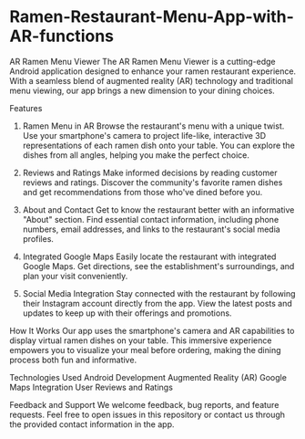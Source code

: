 # Ramen-Restaurant-Menu-App-with-AR-functions
AR Ramen Menu Viewer
The AR Ramen Menu Viewer is a cutting-edge Android application designed to enhance your ramen restaurant experience. With a seamless blend of augmented reality (AR) technology and traditional menu viewing, our app brings a new dimension to your dining choices.

Features
1. Ramen Menu in AR
Browse the restaurant's menu with a unique twist. Use your smartphone's camera to project life-like, interactive 3D representations of each ramen dish onto your table. You can explore the dishes from all angles, helping you make the perfect choice.

2. Reviews and Ratings
Make informed decisions by reading customer reviews and ratings. Discover the community's favorite ramen dishes and get recommendations from those who've dined before you.

3. About and Contact
Get to know the restaurant better with an informative "About" section. Find essential contact information, including phone numbers, email addresses, and links to the restaurant's social media profiles.

4. Integrated Google Maps
Easily locate the restaurant with integrated Google Maps. Get directions, see the establishment's surroundings, and plan your visit conveniently.

5. Social Media Integration
Stay connected with the restaurant by following their Instagram account directly from the app. View the latest posts and updates to keep up with their offerings and promotions.

How It Works
Our app uses the smartphone's camera and AR capabilities to display virtual ramen dishes on your table. This immersive experience empowers you to visualize your meal before ordering, making the dining process both fun and informative.

Technologies Used
Android Development
Augmented Reality (AR)
Google Maps Integration
User Reviews and Ratings

Feedback and Support
We welcome feedback, bug reports, and feature requests. Feel free to open issues in this repository or contact us through the provided contact information in the app.
